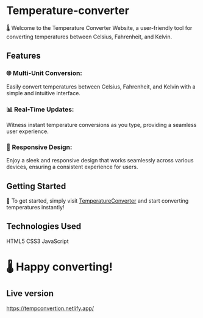 # Temperature-converter
🌡️ Welcome to the Temperature Converter Website, a user-friendly tool for converting temperatures between Celsius, Fahrenheit, and Kelvin.

## Features

### 🌐 Multi-Unit Conversion: 
Easily convert temperatures between Celsius, Fahrenheit, and Kelvin with a simple and intuitive interface.

### 📊 Real-Time Updates: 
Witness instant temperature conversions as you type, providing a seamless user experience.

### 🎨 Responsive Design: 
Enjoy a sleek and responsive design that works seamlessly across various devices, ensuring a consistent experience for users.

## Getting Started
🚀 To get started, simply visit [TemperatureConverter](https://tempconvertion.netlify.app/) and start converting temperatures instantly!

## Technologies Used
HTML5
CSS3
JavaScript

# 🌡️ Happy converting!

## Live version
https://tempconvertion.netlify.app/
